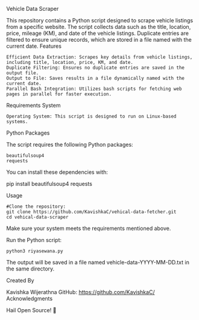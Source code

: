 Vehicle Data Scraper

This repository contains a Python script designed to scrape vehicle listings from a specific website. The script collects data such as the title, location, price, mileage (KM), and date of the vehicle listings. Duplicate entries are filtered to ensure unique records, which are stored in a file named with the current date.
Features

    Efficient Data Extraction: Scrapes key details from vehicle listings, including title, location, price, KM, and date.
    Duplicate Filtering: Ensures no duplicate entries are saved in the output file.
    Output to File: Saves results in a file dynamically named with the current date.
    Parallel Bash Integration: Utilizes bash scripts for fetching web pages in parallel for faster execution.

Requirements
System

    Operating System: This script is designed to run on Linux-based systems.

Python Packages

The script requires the following Python packages:

    beautifulsoup4
    requests

You can install these dependencies with:

pip install beautifulsoup4 requests

Usage

    #Clone the repository:
    git clone https://github.com/KavishkaC/vehical-data-fetcher.git
    cd vehical-data-scraper

Make sure your system meets the requirements mentioned above.

Run the Python script:

    python3 riyasewana.py

  The output will be saved in a file named vehicle-data-YYYY-MM-DD.txt in the same directory.

Created By

Kavishka Wijerathna
GitHub: https://github.com/KavishkaC/
Acknowledgments

Hail Open Source! 🌟

